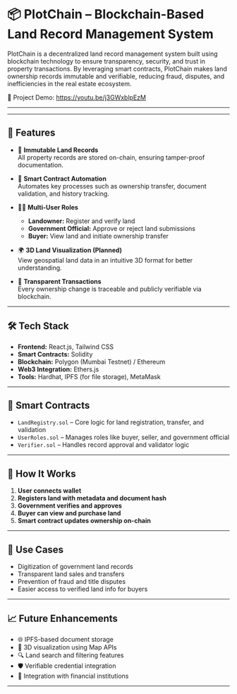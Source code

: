 # 📦 PlotChain – Blockchain-Based Land Record Management System

PlotChain is a decentralized land record management system built using blockchain technology to ensure transparency, security, and trust in property transactions. By leveraging smart contracts, PlotChain makes land ownership records immutable and verifiable, reducing fraud, disputes, and inefficiencies in the real estate ecosystem.

🎥 Project Demo: https://youtu.be/j3GWxblpEzM

---
---

## 🚀 Features

- 🔐 **Immutable Land Records**  
  All property records are stored on-chain, ensuring tamper-proof documentation.

- 🧾 **Smart Contract Automation**  
  Automates key processes such as ownership transfer, document validation, and history tracking.

- 👨‍💼 **Multi-User Roles**  
  - **Landowner:** Register and verify land  
  - **Government Official:** Approve or reject land submissions  
  - **Buyer:** View land and initiate ownership transfer

- 🌍 **3D Land Visualization (Planned)**  
  View geospatial land data in an intuitive 3D format for better understanding.

- 💸 **Transparent Transactions**  
  Every ownership change is traceable and publicly verifiable via blockchain.

---

## 🛠 Tech Stack

- **Frontend:** React.js, Tailwind CSS  
- **Smart Contracts:** Solidity  
- **Blockchain:** Polygon (Mumbai Testnet) / Ethereum  
- **Web3 Integration:** Ethers.js  
- **Tools:** Hardhat, IPFS (for file storage), MetaMask

---

## 📑 Smart Contracts

- `LandRegistry.sol` – Core logic for land registration, transfer, and validation  
- `UserRoles.sol` – Manages roles like buyer, seller, and government official  
- `Verifier.sol` – Handles record approval and validator logic

---

## 🧠 How It Works

1. **User connects wallet**
2. **Registers land with metadata and document hash**
3. **Government verifies and approves**
4. **Buyer can view and purchase land**
5. **Smart contract updates ownership on-chain**

---

## 💼 Use Cases

- Digitization of government land records  
- Transparent land sales and transfers  
- Prevention of fraud and title disputes  
- Easier access to verified land info for buyers

---

## 📈 Future Enhancements

- 🌐 IPFS-based document storage  
- 🧭 3D visualization using Map APIs  
- 🔍 Land search and filtering features  
- 🛡 Verifiable credential integration  
- 🏦 Integration with financial institutions

---
